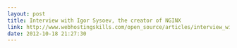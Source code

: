 ```yaml
---
layout: post
title: Interview with Igor Sysoev, the creator of NGINX
link: http://www.webhostingskills.com/open_source/articles/interview_with_creator_of_nginx_igor_sysoev
date: 2012-10-18 21:27:30
---
```


